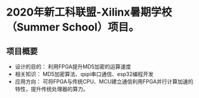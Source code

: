 
# 2020年新工科联盟-Xilinx暑期学校（Summer School）项目。



## 项目概要
  + 设计的目的：
               利用FPGA提升MD5加密的运算速度
  + 相关知识：
               MD5加密算法、qspi串口通信、esp32编程开发
  + 应用方向：  可将FPGA与传统CPU、MCU建立通信利用FPGA并行计算加速的特性，提升传统处理器的算力。
